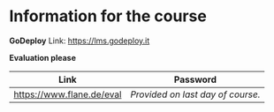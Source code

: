 # Information for the course

**GoDeploy**
Link: <https://lms.godeploy.it>

**Evaluation please**

| Link | Password |
| --- | --- |
| <https://www.flane.de/eval> | *Provided on last day of course.* |
